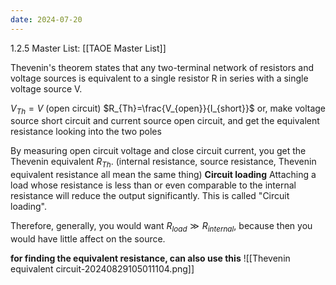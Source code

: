 ```yaml
---
date: 2024-07-20
---
```

1.2.5
Master List: [[TAOE Master List]]

Thevenin's theorem states that any two-terminal network of resistors and voltage sources is equivalent to a single resistor R in series with a single voltage source V.

$V_{Th}=V$ (open circuit)
$R_{Th}=\frac{V_{open}}{I_{short}}$
or, make voltage source short circuit and current source open circuit, and get the equivalent resistance looking into the two poles

By measuring open circuit voltage and close circuit current, you get the Thevenin equivalent $R_{Th}$.
(internal resistance, source resistance, Thevenin equivalent resistance all mean the same thing)
**Circuit loading**
Attaching a load whose resistance is less than or even comparable to the internal resistance will reduce the output significantly. This is called "Circuit loading".

Therefore, generally, you would want $R_{load}\gg R_{internal}$, because then you would have little affect on the source.

**for finding the equivalent resistance, can also use this**
![[Thevenin equivalent circuit-20240829105011104.png]]
